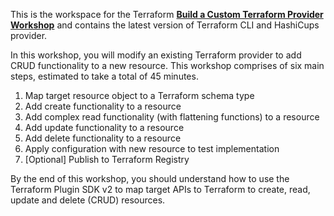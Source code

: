 This is the workspace for the Terraform [**Build a Custom Terraform Provider Workshop**](https://hashiconf.com/digital-october/workshops?workshop=terraform-build-a-custom-terraform-provider) and contains the latest version of Terraform CLI and HashiCups provider.

In this workshop, you will modify an existing Terraform provider to add CRUD functionality to a new resource. This workshop comprises of six main steps, estimated to take a total of 45 minutes.

1. Map target resource object to a Terraform schema type
1. Add create functionality to a resource
1. Add complex read functionality (with flattening functions) to a resource
1. Add update functionality to a resource
1. Add delete functionality to a resource
1. Apply configuration with new resource to test implementation
1. \[Optional\] Publish to Terraform Registry

By the end of this workshop, you should understand how to use the Terraform Plugin SDK v2 to map target APIs to Terraform to create, read, update and delete (CRUD) resources.

